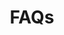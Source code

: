 ---
title: FAQs
description: "Frequently Asked Questions about the CARTO platform and its components"
icon: "/img/icons/carto.png"

url: faqs
indexPage: "/getting-started.md"

menu:
  - title: "Categories"
    folder:
      - title: "CARTO Accounts"
      - title: "Workspace"
      - title: "Builder"
      - title: "Data Observatory"
      - title: "Analytics Toolbox"
      - title: "Development Tools"
      - title: "Support Packages"
    # folder:
    #   - title: "CARTO Accounts"

---